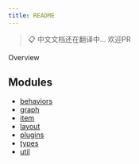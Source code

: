 ```yaml
---
title: README
---
```


> 📋 中文文档还在翻译中... 欢迎PR

Overview

## Modules

- [behaviors](modules/behaviors.zh.md)
- [graph](modules/graph.zh.md)
- [item](modules/item.zh.md)
- [layout](modules/layout.zh.md)
- [plugins](modules/plugins.zh.md)
- [types](modules/types.zh.md)
- [util](modules/util.zh.md)
